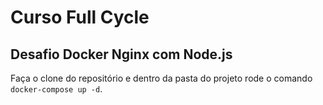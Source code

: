 # Curso Full Cycle

## Desafio Docker Nginx com Node.js

Faça o clone do repositório e dentro da pasta do projeto rode o comando `docker-compose up -d`.
